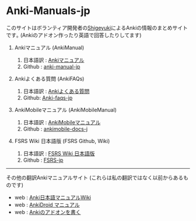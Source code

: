 # Anki-Manuals-jp

このサイトはボランティア開発者の[Shigeyuki](http://patreon.com/Shigeyuki)によるAnkiの情報のまとめサイトです｡ (Ankiのアドオン作ったり英語で回答したりしてます)


1. Ankiマニュアル (AnkiManual)
   1. 日本語訳 : [Ankiマニュアル](https://shigeyukey.github.io/anki-manual-jp/)
   1. Github : [anki-manual-jp](https://github.com/shigeyukey/anki-manual-jp/issues)


1. Ankiよくある質問 (AnkiFAQs)
    1. 日本語訳 : [Ankiよくある質問](https://shigeyukey.github.io/Anki-faqs-jp/)
    1. Github: [Anki-faqs-jp](https://github.com/shigeyukey/Anki-faqs-jp/issues)

1. AnkiMobileマニュアル (AnkiMobileManual)
    1. 日本語訳 : [AnkiMobileマニュアル](https://shigeyukey.github.io/ankimobile-docs-jp/)
    1. Github : [ankimobile-docs-j](https://github.com/shigeyukey/ankimobile-docs-jp/issues)

1. FSRS Wiki 日本語版 (FSRS Github, Wiki)
    1. 日本語訳 : [FSRS Wiki 日本語版](https://shigeyukey.github.io/FSRS-jp/)
    1. Github : [FSRS-jp](https://github.com/shigeyukey/FSRS-jp/issues)

----

その他の翻訳Ankiマニュアルサイト (これらは私の翻訳ではなく以前からあるものです)

* web : [Anki日本語マニュアルWiki](https://wikiwiki.jp/rage2050/)
* web : [AnkiDroid マニュアル](https://ankidroid.org/docs/manual-ja.html)
* web : [Ankiのアドオンを書く](https://t-cool.github.io/anki-addon-docs-ja/)  


